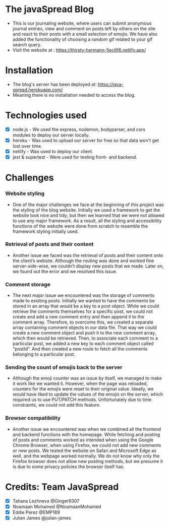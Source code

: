 # The javaSpread Blog
- This is our journaling website, where users can submit anonymous journal entries, view and comment on posts left by others on the site and react to their posts with a small selection of emojis.
We have also added the functionality of choosing a random gif related to your gif search query.
- Visit the website at : https://thirsty-hermann-5ec6f6.netlify.app/ 

# Installation
- The blog's server has been deployed at: https://java-spread.herokuapp.com/ 
- Meaning there is no installation needed to access the blog.

# Technologies used
- [x] node.js - We used the express, nodemon, bodyparser, and cors modules to deploy our server locally.
- [x] heroku - Was used to upload our server for free so that data won't get lost over time.
- [x] netlify - Was used to deploy our client.
- [x] jest & supertest - Were used for testing front- and backend.

# Challenges
### Website styling
- One of the major challenges we face at the beginning of this project was the styling of the blog website. Initially we used a framework to get the website look nice and tidy, but then we learned that we were not allowed to use any major framework. As a result, all the styling and accessibility functions of the website were done from scratch to resemble the framework styling initially used.
### Retrieval of posts and their content
- Another issue we faced was the retrieval of posts and their content onto the client’s website.  Although the routing was done and worked fine server-side-wise, we couldn’t display new posts that we made.  Later on, we found out the error and we resolved this issue.
### Comment storage
- The next major issue we encountered was the storage of comments made to existing posts. Initially we wanted to have the comments be stored in an array that would be a key to a post object. While we could retrieve the comments themselves for a specific post, we could not create and add a new comment entry and then append it to the comment array. Therefore, to overcome this, we created a separate array containing comment objects in our data file. That way we could create a new comment object and push it to the new comment array, which then would be retrieved. Then, to associate each comment to a particular post, we added a new key to each comment object called “postId”. And then created a new route to fetch all the comments belonging to a particular post.
### Sending the count of emojis back to the server
- Although the emoji counter was an issue by itself, we managed to make it work like we wanted it. However, when the page was reloaded, counters for the emojis were reset to their original value. Ideally, we would have liked to update the values of the emojis on the server, which required us to use PUT/PATCH methods. Unfortunately due to time constraints, we could not add this feature.
### Browser compatibility
- Another issue we encountered was when we combined all the frontend and backend functions with the homepage. While fetching and posting of posts and comments worked as intended when using the Google Chrome Browser, when using Firefox, we could not add new comments or new posts. We tested the website on Safari and Microsoft Edge as well, and the webpage worked normally. We do not know why only the Firefox browser does not allow new posting methods, but we presume it is due to some privacy policies the browser itself has.

# Credits: Team JavaSpread
- [x] Tatiana Lezhneva  @Ginger9307
- [x] Noamaan Mohamed   @NoamaanMohamed
- [x] Eddie Perez       @EMP189
- [x] Julian James      @julian-james